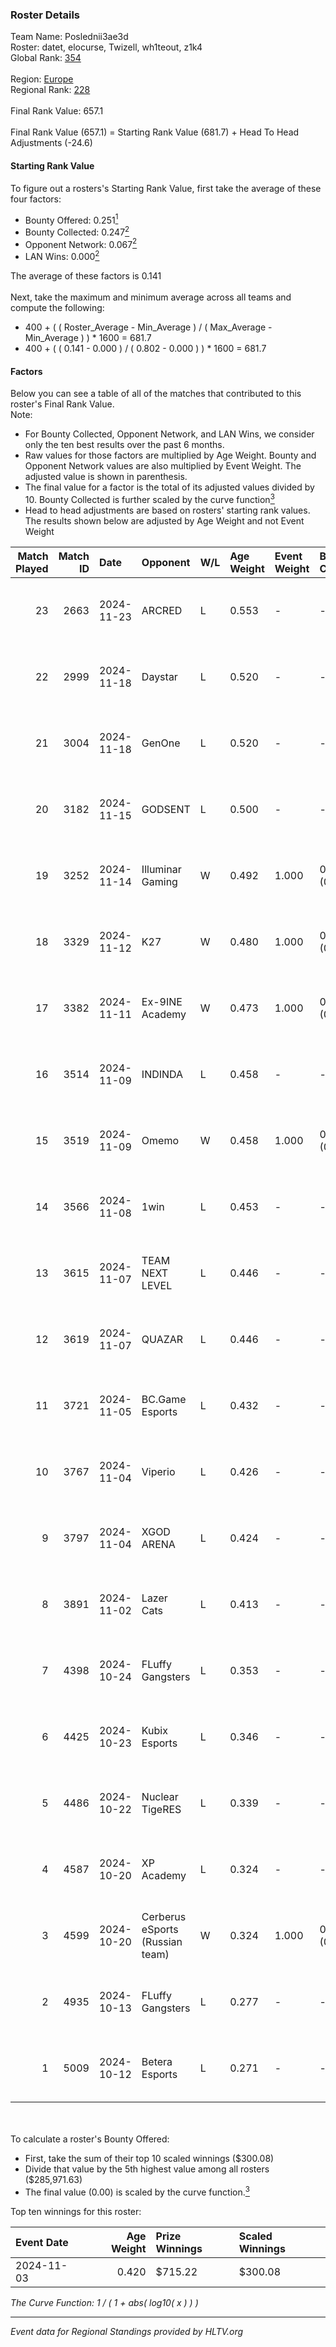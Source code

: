 ### Roster Details<br />
Team Name: Poslednii3ae3d<br />
Roster: datet, elocurse, Twizell, wh1teout, z1k4<br />
Global Rank: [354](../../standings_global_2025_02_28.md)<br />
<br />
Region: [Europe]( ../../standings_europe_2025_02_28.md)<br />
Regional Rank: [228]( ../../standings_europe_2025_02_28.md)<br />
<br />
Final Rank Value:  657.1<br />
<br />
Final Rank Value (657.1) = Starting Rank Value (681.7) + Head To Head Adjustments (-24.6)<br />

#### Starting Rank Value<br />
To figure out a rosters's Starting Rank Value, first take the average of these four factors:<br />
- Bounty Offered: 0.251[<sup>1</sup>](#table2)
- Bounty Collected: 0.247[<sup>2</sup>](#table1)
- Opponent Network: 0.067[<sup>2</sup>](#table1)
- LAN Wins: 0.000[<sup>2</sup>](#table1)

The average of these factors is 0.141<br />
<br />
Next, take the maximum and minimum average across all teams and compute the following:<br />
- 400 + ( ( Roster_Average - Min_Average ) / ( Max_Average - Min_Average ) ) * 1600 = 681.7
- 400 + ( ( 0.141 - 0.000 ) / ( 0.802 - 0.000 ) ) * 1600 = 681.7


#### Factors<br />
Below you can see a table of all of the matches that contributed to this roster's Final Rank Value.<br />
Note:<br />

- For Bounty Collected, Opponent Network, and LAN Wins, we consider only the ten best results over the past 6 months.
- Raw values for those factors are multiplied by Age Weight. Bounty and Opponent Network values are also multiplied by Event Weight. The adjusted value is shown in parenthesis.
- The final value for a factor is the total of its adjusted values divided by 10. Bounty Collected is further scaled by the curve function[<sup>3</sup>](#curveFunction)
- Head to head adjustments are based on rosters' starting rank values. The results shown below are adjusted by Age Weight and not Event Weight
<span id="table1"></span><br />


| Match Played | Match ID | Date       | Opponent                        | W/L | Age Weight | Event Weight | Bounty Collected | Opponent Network | LAN Wins  | H2H Adj. | Roster                                     |
| -: | -: | :- | :- | :- | :- | :- | :- | :- | :- | -: | :- |
|           23 |     2663 | 2024-11-23 | ARCRED                          | L   | 0.553      | -            | -                | -                | -         |    -2.51 | datet, elocurse, Twizell, wh1teout, z1k4   |
|           22 |     2999 | 2024-11-18 | Daystar                         | L   | 0.520      | -            | -                | -                | -         |    -7.99 | elocurse, GREATEST, Sa1nTy, wh1teout, z1k4 |
|           21 |     3004 | 2024-11-18 | GenOne                          | L   | 0.520      | -            | -                | -                | -         |    -1.80 | elocurse, GREATEST, Sa1nTy, wh1teout, z1k4 |
|           20 |     3182 | 2024-11-15 | GODSENT                         | L   | 0.500      | -            | -                | -                | -         |    -6.01 | elocurse, GREATEST, Sa1nTy, wh1teout, z1k4 |
|           19 |     3252 | 2024-11-14 | Illuminar Gaming                | W   | 0.492      | 1.000        | 0.008 (0.004)    | 0.642 (0.316)    | 0 (0.000) |    13.57 | elocurse, GREATEST, Sa1nTy, wh1teout, z1k4 |
|           18 |     3329 | 2024-11-12 | K27                             | W   | 0.480      | 1.000        | 0.010 (0.005)    | 0.634 (0.304)    | 0 (0.000) |    13.71 | elocurse, GREATEST, Sa1nTy, wh1teout, z1k4 |
|           17 |     3382 | 2024-11-11 | Ex-9INE Academy                 | W   | 0.473      | 1.000        | 0.000 (0.000)    | 0.039 (0.018)    | 0 (0.000) |     6.72 | elocurse, GREATEST, Sa1nTy, wh1teout, z1k4 |
|           16 |     3514 | 2024-11-09 | INDINDA                         | L   | 0.458      | -            | -                | -                | -         |    -9.21 | elocurse, GREATEST, Sa1nTy, wh1teout, z1k4 |
|           15 |     3519 | 2024-11-09 | Omemo                           | W   | 0.458      | 1.000        | 0.000 (0.000)    | 0.000 (0.000)    | 0 (0.000) |     2.86 | elocurse, GREATEST, Sa1nTy, wh1teout, z1k4 |
|           14 |     3566 | 2024-11-08 | 1win                            | L   | 0.453      | -            | -                | -                | -         |    -2.69 | elocurse, GREATEST, Sa1nTy, wh1teout, z1k4 |
|           13 |     3615 | 2024-11-07 | TEAM NEXT LEVEL                 | L   | 0.446      | -            | -                | -                | -         |    -1.52 | elocurse, GREATEST, Sa1nTy, wh1teout, z1k4 |
|           12 |     3619 | 2024-11-07 | QUAZAR                          | L   | 0.446      | -            | -                | -                | -         |    -3.68 | elocurse, GREATEST, Sa1nTy, wh1teout, z1k4 |
|           11 |     3721 | 2024-11-05 | BC.Game Esports                 | L   | 0.432      | -            | -                | -                | -         |    -1.48 | elocurse, GREATEST, Sa1nTy, wh1teout, z1k4 |
|           10 |     3767 | 2024-11-04 | Viperio                         | L   | 0.426      | -            | -                | -                | -         |    -2.67 | elocurse, GREATEST, Sa1nTy, wh1teout, z1k4 |
|            9 |     3797 | 2024-11-04 | XGOD ARENA                      | L   | 0.424      | -            | -                | -                | -         |    -7.76 | elocurse, GREATEST, Sa1nTy, wh1teout, z1k4 |
|            8 |     3891 | 2024-11-02 | Lazer Cats                      | L   | 0.413      | -            | -                | -                | -         |    -3.74 | elocurse, GREATEST, Sa1nTy, wh1teout, z1k4 |
|            7 |     4398 | 2024-10-24 | FLuffy Gangsters                | L   | 0.353      | -            | -                | -                | -         |    -1.85 | elocurse, GREATEST, Sa1nTy, wh1teout, z1k4 |
|            6 |     4425 | 2024-10-23 | Kubix Esports                   | L   | 0.346      | -            | -                | -                | -         |    -1.27 | elocurse, GREATEST, Sa1nTy, wh1teout, z1k4 |
|            5 |     4486 | 2024-10-22 | Nuclear TigeRES                 | L   | 0.339      | -            | -                | -                | -         |    -1.95 | elocurse, GREATEST, Sa1nTy, wh1teout, z1k4 |
|            4 |     4587 | 2024-10-20 | XP Academy                      | L   | 0.324      | -            | -                | -                | -         |    -5.88 | datet, elocurse, GREATEST, wh1teout, z1k4  |
|            3 |     4599 | 2024-10-20 | Cerberus eSports (Russian team) | W   | 0.324      | 1.000        | 0.000 (0.000)    | 0.088 (0.029)    | 0 (0.000) |     4.27 | datet, elocurse, GREATEST, wh1teout, z1k4  |
|            2 |     4935 | 2024-10-13 | FLuffy Gangsters                | L   | 0.277      | -            | -                | -                | -         |    -1.53 | datet, GREATEST, Sa1nTy, wh1teout, z1k4    |
|            1 |     5009 | 2024-10-12 | Betera Esports                  | L   | 0.271      | -            | -                | -                | -         |    -2.25 | elocurse, GREATEST, Sa1nTy, wh1teout, z1k4 |

<br />
<span id="table2"></span><br />
To calculate a roster's Bounty Offered:<br />

- First, take the sum of their top 10 scaled winnings ($300.08)
- Divide that value by the 5th highest value among all rosters ($285,971.63)
- The final value (0.00) is scaled by the curve function.[<sup>3</sup>](#curveFunction)

Top ten winnings for this roster:<br />

| Event Date | Age Weight | Prize Winnings | Scaled Winnings |
| :- | -: | :- | :- |
| 2024-11-03 |      0.420 | $715.22        | $300.08         |


<span id="curveFunction"></span>_The Curve Function: 1 / ( 1 + abs( log10( x ) ) )_<br />

---
_Event data for Regional Standings provided by HLTV.org_<br />
